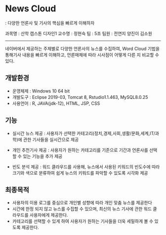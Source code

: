 # News Cloud
: 다양한 언론사 및 기사의 핵심을 빠르게 이해하자


과목명 : 산학 캡스톤 디자인1 
교수명 : 정현숙
팀 : 5조 
팀원 : 전연지 양진이 김소원

***

네이버에서 제공하는 주제별로 다양한 언론사의 뉴스를 수집하여, 
Word Cloud 기법을 통해기사 내용을 빠르게 이해하고,
언론매체에 따라 시사점이 어떻게 다른 지 비교할 수 있다.

## 개발환경
- 운영체제 : Windows 10 64 bit
- 개발도구 : Eclipse 2019-03, Tomcat 8, Rstudio1.1.463, MySQL8.0.25
- 사용언어 : R, JAVA(jdk-12), HTML, JSP, CSS

## 기능
- 실시간 뉴스 제공
: 사용자가 선택한 카테고리(정치,경제,사회,생활/문화,세계,IT/과학)에 관한 기사들을 
실시간으로 제공

- 개인 추천기사 제공
: 사용자가 원하는 카테고리를 기준으로 기간과 
언론사를 선택할 수 있는 기능을 추가 제공

- 빈도 분석 제공
: 워드 클라우드를 사용해, 
뉴스에서 사용된 키워드의 빈도수에 따라 크기와 
색으로 분류하여 쉽게 뉴스의 키워드를 파악할 수 있도록 시각화 제공

## 최종목적
- 사용자의 이용 로그를 중심으로 개인별 성향에 따라 개인 맞춤 뉴스를 제공한다
- 시간에 한정 되지 않고 뉴스를 수집할 수 있으며, 최신의 뉴스 기사에 관한 워드 클라우드를 사용자에게 제공한다.
- 카테고리를 선택할 수 있게 하여 사용자가 원하는 기사들을 더욱 세밀하게 볼 수 있도록 제공한다.



